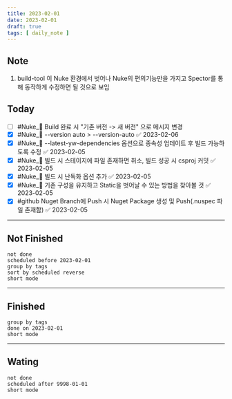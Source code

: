 ```yaml
---
title: 2023-02-01
date: 2023-02-01
draft: true
tags: [ daily_note ]
---
```


## Note
1. build-tool 이 Nuke 환경에서 벗어나 Nuke의 편의기능만을 가지고 Spector를 통해 동작하게 수정하면 될 것으로 보임
 

## Today
- [ ] #Nuke_🚀 Build 완료 시 "기존 버전 -> 새 버전" 으로 메시지 변경
- [x] #Nuke_🚀 --version auto > --version-auto ✅ 2023-02-06
- [x] #Nuke_🚀 --latest-yw-dependencies 옵션으로 종속성 업데이트 후 빌드 가능하도록 수정 ✅ 2023-02-05
- [x] #Nuke_🚀 빌드 시 스테이지에 파일 존재하면 취소, 빌드 성공 시 csproj 커밋 ✅ 2023-02-05
- [x] #Nuke_🚀 빌드 시 난독화 옵션 추가 ✅ 2023-02-05
- [x] #Nuke_🚀 기존 구성을 유지하고 Static을 벗어날 수 있는 방법을 찾아볼 것 ✅ 2023-02-05
- [x] #github Nuget Branch에 Push 시 Nuget Package 생성 및 Push(.nuspec 파일 존재함) ✅ 2023-02-05

---
## Not Finished
```tasks
not done
scheduled before 2023-02-01
group by tags
sort by scheduled reverse
short mode
```
---
## Finished
```tasks
group by tags
done on 2023-02-01
short mode
```
---
## Wating
```tasks
not done
scheduled after 9998-01-01
short mode
```